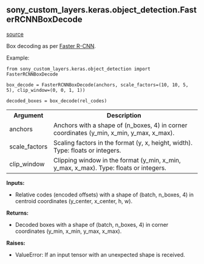 <h2>sony_custom_layers.keras.object_detection.FasterRCNNBoxDecode</h2>

[source](faster_rcnn_box_decode.py)
<p>Box decoding as per <a href="https://arxiv.org/abs/1506.01497">Faster R-CNN</a>.</p>
<p>Example:</p>

```
from sony_custom_layers.keras.object_detection import FasterRCNNBoxDecode

box_decode = FasterRCNNBoxDecode(anchors, scale_factors=(10, 10, 5, 5), clip_window=(0, 0, 1, 1))

decoded_boxes = box_decode(rel_codes)
```
<table>
    <tr>
        <th>Argument</th>
        <th>Description</th>
    </tr>
    <tr>
        <td>anchors</td>
        <td>Anchors with a shape of (n_boxes, 4) in corner coordinates (y_min, x_min, y_max, x_max).</td>
    </tr>
    <tr>
        <td>scale_factors</td>
        <td>Scaling factors in the format (y, x, height, width). Type: floats or integers.</td>
    </tr>
    <tr>
        <td>clip_window</td>
        <td>Clipping window in the format (y_min, x_min, y_max, x_max). Type: floats or integers.</td>
    </tr>
</table>

<p><strong>Inputs:</strong></p>
<ul>
    <li>Relative codes (encoded offsets) with a shape of (batch, n_boxes, 4) in centroid coordinates (y_center, x_center, h, w).</li>
</ul>
<p><strong>Returns:</strong></p>
<ul>
    <li>Decoded boxes with a shape of (batch, n_boxes, 4) in corner coordinates (y_min, x_min, y_max, x_max).</li>
</ul>
<p><strong>Raises:</strong></p>
<ul>
    <li>ValueError: If an input tensor with an unexpected shape is received.</li>
</ul>

</body>
</html>
